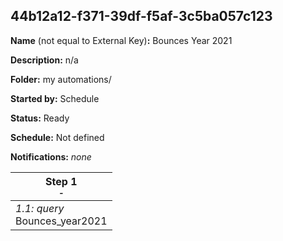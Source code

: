 ## 44b12a12-f371-39df-f5af-3c5ba057c123

**Name** (not equal to External Key)**:** Bounces Year 2021

**Description:** n/a

**Folder:** my automations/

**Started by:** Schedule

**Status:** Ready

**Schedule:** Not defined

**Notifications:** _none_


| Step 1<br>_<small>-</small>_ |
| --- |
| _1.1: query_<br>Bounces_year2021 |
